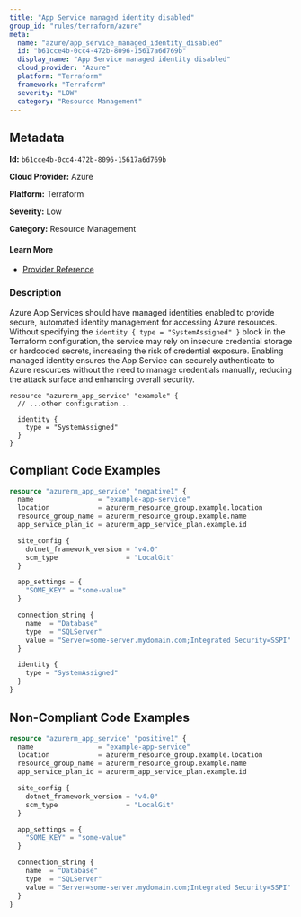 ```yaml
---
title: "App Service managed identity disabled"
group_id: "rules/terraform/azure"
meta:
  name: "azure/app_service_managed_identity_disabled"
  id: "b61cce4b-0cc4-472b-8096-15617a6d769b"
  display_name: "App Service managed identity disabled"
  cloud_provider: "Azure"
  platform: "Terraform"
  framework: "Terraform"
  severity: "LOW"
  category: "Resource Management"
---
```

## Metadata

**Id:** `b61cce4b-0cc4-472b-8096-15617a6d769b`

**Cloud Provider:** Azure

**Platform:** Terraform

**Severity:** Low

**Category:** Resource Management

#### Learn More

 - [Provider Reference](https://registry.terraform.io/providers/hashicorp/azurerm/latest/docs/resources/app_service#identity)

### Description

 Azure App Services should have managed identities enabled to provide secure, automated identity management for accessing Azure resources. Without specifying the `identity { type = "SystemAssigned" }` block in the Terraform configuration, the service may rely on insecure credential storage or hardcoded secrets, increasing the risk of credential exposure. Enabling managed identity ensures the App Service can securely authenticate to Azure resources without the need to manage credentials manually, reducing the attack surface and enhancing overall security.

```
resource "azurerm_app_service" "example" {
  // ...other configuration...

  identity {
    type = "SystemAssigned"
  }
}
```


## Compliant Code Examples
```terraform
resource "azurerm_app_service" "negative1" {
  name                = "example-app-service"
  location            = azurerm_resource_group.example.location
  resource_group_name = azurerm_resource_group.example.name
  app_service_plan_id = azurerm_app_service_plan.example.id

  site_config {
    dotnet_framework_version = "v4.0"
    scm_type                 = "LocalGit"
  }

  app_settings = {
    "SOME_KEY" = "some-value"
  }

  connection_string {
    name  = "Database"
    type  = "SQLServer"
    value = "Server=some-server.mydomain.com;Integrated Security=SSPI"
  }

  identity {
    type = "SystemAssigned"
  }
}

```
## Non-Compliant Code Examples
```terraform
resource "azurerm_app_service" "positive1" {
  name                = "example-app-service"
  location            = azurerm_resource_group.example.location
  resource_group_name = azurerm_resource_group.example.name
  app_service_plan_id = azurerm_app_service_plan.example.id

  site_config {
    dotnet_framework_version = "v4.0"
    scm_type                 = "LocalGit"
  }

  app_settings = {
    "SOME_KEY" = "some-value"
  }

  connection_string {
    name  = "Database"
    type  = "SQLServer"
    value = "Server=some-server.mydomain.com;Integrated Security=SSPI"
  }
}

```